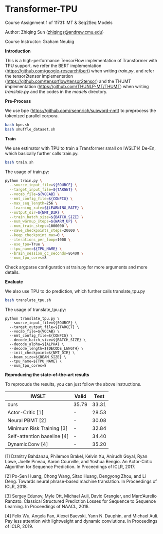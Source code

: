 # Transformer-TPU

Course Assignment 1 of 11731: MT & Seq2Seq Models

Author: Zhiqing Sun (zhiqings@andrew.cmu.edu)

Course Instructor: Graham Neubig

**Introduction**

This is a high-performance TensorFlow implementation of Transformer with TPU support. we refer the BERT implementation (https://github.com/google-research/bert) when writing *train.py*, and refer the tensor2tensor implementation (https://github.com/tensorflow/tensor2tensor) and the THUMT implementation (https://github.com/THUNLP-MT/THUMT) when writing *translate.py* and the codes in the *models* directory.

**Pre-Process**

We use bpe (https://github.com/rsennrich/subword-nmt) to preprocess the tokenized parallel corpora.

```bash
bash bpe.sh
bash shuffle_dataset.sh
```

**Train**

We use estimator with TPU to train a Transformer small on IWSLT14 De-En, which basically further calls train.py.

```bash
bash train.sh
```

The usage of train.py:

```bash
python train.py \
  --source_input_file=${SOURCE} \
  --target_input_file=${TARGET} \
  --vocab_file=${VOCAB} \
  --nmt_config_file=${CONFIG} \
  --max_seq_length=256 \
  --learning_rate=${LEARNING_RATE} \
  --output_dir=${NMT_DIR} \
  --train_batch_size=${BATCH_SIZE} \
  --num_warmup_steps=${WARM_UP} \
  --num_train_steps=1000000 \
  --save_checkpoints_steps=20000 \
  --keep_checkpoint_max=0 \
  --iterations_per_loop=1000 \
  --use_tpu=True \
  --tpu_name=${TPU_NAME} \
  --brain_session_gc_seconds=86400 \
  --num_tpu_cores=8
```

Check argparse configuration at train.py for more arguments and more details.

**Evaluate**

We also use TPU to do prediction, which further calls translate_tpu.py

```bash
bash translate_tpu.sh
```

The usage of translate_tpu.py:

```
python translate_tpu.py \
  --source_input_file=${SOURCE} \
  --target_output_file=${TARGET} \
  --vocab_file=${VOCAB} \
  --nmt_config_file=${CONFIG} \
  --decode_batch_size=${BATCH_SIZE} \
  --decode_alpha=${ALPHA} \
  --decode_length=${DECODE_LENGTH} \
  --init_checkpoint=${NMT_DIR} \
  --beam_size=${BEAM_SIZE} \
  --tpu_name=${TPU_NAME} \
  --num_tpu_cores=8
```

**Reproducing the state-of-the-art results**

To reprocude the results, you can just follow the above instructions.

| IWSLT                       | Valid | Test  |
| --------------------------- | ----- | ----- |
| ours                        | 35.79 | 33.31 |
| Actor-Critic [1]            | -     | 28.53 |
| Neural PBMT [2]             | -     | 30.08 |
| Minimum Risk Training [3]   | -     | 32.84 |
| Self-attention baseline [4] | -     | 34.40 |
| DynamicConv [4]             | -     | 35.20 |



[1] Dzmitry Bahdanau, Philemon Brakel, Kelvin Xu, Anirudh Goyal, Ryan Lowe, Joelle Pineau, Aaron Courville, and Yoshua Bengio. An Actor-Critic Algorithm for Sequence Prediction. In Proceedings of ICLR, 2017.

[2] Po-Sen Huang, Chong Wang, Sitao Huang, Dengyong Zhou, and Li Deng. Towards neural phrase-based machine translation. In Proceedings of ICLR, 2018.

[3] Sergey Edunov, Myle Ott, Michael Auli, David Grangier, and Marc’Aurelio Ranzato. Classical Structured Prediction Losses for Sequence to Sequence Learning. In Proceedings of NAACL, 2018.

[4] Felix Wu, Angela Fan, Alexei Baevski, Yann N. Dauphin, and Michael Auli. Pay less attention with lightweight and dynamic convlutions. In Proceedings of ICLR, 2019.

